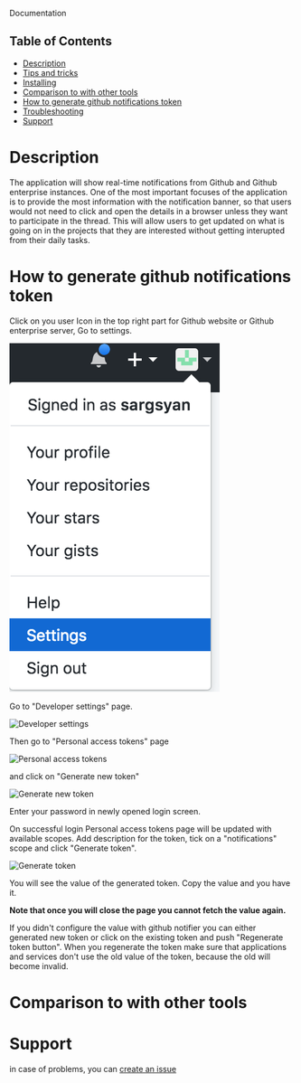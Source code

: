 Documentation

## Table of Contents

- [Description](#description)
- [Tips and tricks](#how-to-use)
- [Installing](#installing)
- [Comparison to with other tools](#others)
- [How to generate github notifications token](#how-to-generate-github-notifications-token)
- [Troubleshooting](#troubleshooting)
- [Support](#support)

# Description

The application will show real-time notifications from Github and Github enterprise instances. One of the most important focuses of the application is to provide the most information with the notification banner, so that users would not need to click and open the details in a browser unless they want to participate in the thread. This will allow users to get updated on what is going on in the projects that they are interested without getting interupted from their daily tasks.

# How to generate github notifications token

Click on you user Icon in the top right part for Github website or Github enterprise server, Go to settings.

![settings](assets/images/settings.png)

Go to "Developer settings" page.

![Developer settings](https://github.com/sargsyan/github-notifier/blob/gh-pages/assets/images/developer%20settings.png)

Then go to "Personal access tokens" page

![Personal access tokens](https://github.com/sargsyan/github-notifier/blob/gh-pages/assets/images/personal%20access%20tokens.png)

and click on "Generate new token"

![Generate new token](https://github.com/sargsyan/github-notifier/blob/gh-pages/assets/images/generate%20new%20token.png)

Enter your password in newly opened login screen.

On successful login Personal access tokens page will be updated with available scopes. Add description for the token, tick on a "notifications" scope and click "Generate token".

![Generate token](https://github.com/sargsyan/github-notifier/blob/gh-pages/assets/images/generate%20token.png)

You will see the value of the generated token. Copy the value and you have it.

**Note that once you will close the page you cannot fetch the value again.** 

If you didn't configure the value with github notifier you can either generated new token or click on the existing token and push "Regenerate token button". When you regenerate the token make sure that applications and services don't use the old value of the token, because the old will become invalid.

# Comparison to with other tools

# Support
in case of problems, you can [create an issue](https://github.com/sargsyan/github-notifier/issues) 
